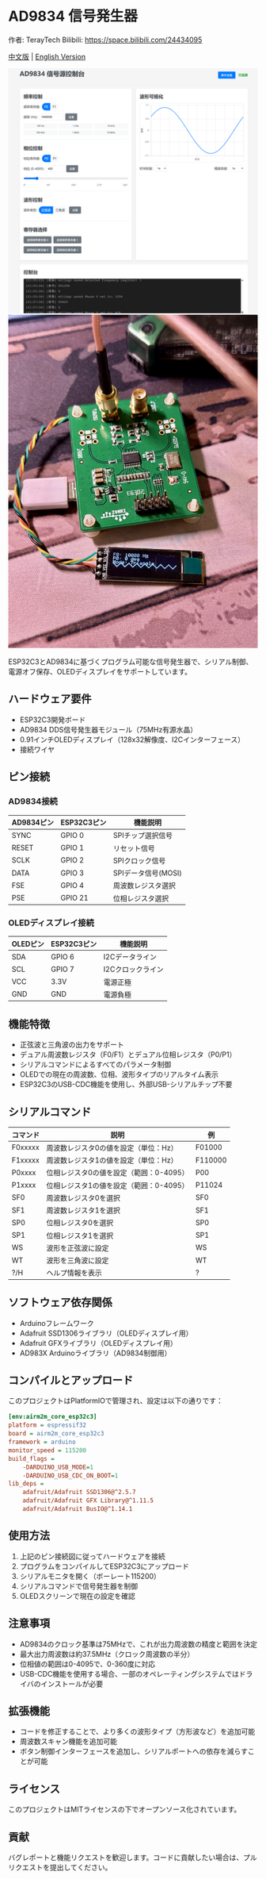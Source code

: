 # AD9834 信号発生器

作者: TerayTech Bilibili: https://space.bilibili.com/24434095

[中文版](README.md) | [English Version](README_EN.md)

![Webインターフェース](img/web.png)
![デバイス写真](img/IMG_5558(20250421-213748).JPG)

ESP32C3とAD9834に基づくプログラム可能な信号発生器で、シリアル制御、電源オフ保存、OLEDディスプレイをサポートしています。

## ハードウェア要件

- ESP32C3開発ボード
- AD9834 DDS信号発生器モジュール（75MHz有源水晶）
- 0.91インチOLEDディスプレイ（128x32解像度、I2Cインターフェース）
- 接続ワイヤ

## ピン接続

### AD9834接続

| AD9834ピン | ESP32C3ピン | 機能説明 |
|------------|------------|---------|
| SYNC       | GPIO 0     | SPIチップ選択信号 |
| RESET      | GPIO 1     | リセット信号 |
| SCLK       | GPIO 2     | SPIクロック信号 |
| DATA       | GPIO 3     | SPIデータ信号(MOSI) |
| FSE        | GPIO 4     | 周波数レジスタ選択 |
| PSE        | GPIO 21    | 位相レジスタ選択 |

### OLEDディスプレイ接続

| OLEDピン | ESP32C3ピン | 機能説明 |
|----------|------------|---------|
| SDA      | GPIO 6     | I2Cデータライン |
| SCL      | GPIO 7     | I2Cクロックライン |
| VCC      | 3.3V       | 電源正極 |
| GND      | GND        | 電源負極 |

## 機能特徴

- 正弦波と三角波の出力をサポート
- デュアル周波数レジスタ（F0/F1）とデュアル位相レジスタ（P0/P1）
- シリアルコマンドによるすべてのパラメータ制御
- OLEDでの現在の周波数、位相、波形タイプのリアルタイム表示
- ESP32C3のUSB-CDC機能を使用し、外部USB-シリアルチップ不要

## シリアルコマンド

| コマンド  | 説明                                | 例        |
|----------|-----------------------------------|-----------|
| F0xxxxx  | 周波数レジスタ0の値を設定（単位：Hz）    | F01000    |
| F1xxxxx  | 周波数レジスタ1の値を設定（単位：Hz）    | F110000   |
| P0xxxx   | 位相レジスタ0の値を設定（範囲：0-4095） | P00       |
| P1xxxx   | 位相レジスタ1の値を設定（範囲：0-4095） | P11024    |
| SF0      | 周波数レジスタ0を選択                 | SF0       |
| SF1      | 周波数レジスタ1を選択                 | SF1       |
| SP0      | 位相レジスタ0を選択                  | SP0       |
| SP1      | 位相レジスタ1を選択                  | SP1       |
| WS       | 波形を正弦波に設定                   | WS        |
| WT       | 波形を三角波に設定                   | WT        |
| ?/H      | ヘルプ情報を表示                    | ?         |

## ソフトウェア依存関係

- Arduinoフレームワーク
- Adafruit SSD1306ライブラリ（OLEDディスプレイ用）
- Adafruit GFXライブラリ（OLEDディスプレイ用）
- AD983X Arduinoライブラリ（AD9834制御用）

## コンパイルとアップロード

このプロジェクトはPlatformIOで管理され、設定は以下の通りです：

```ini
[env:airm2m_core_esp32c3]
platform = espressif32
board = airm2m_core_esp32c3
framework = arduino
monitor_speed = 115200
build_flags = 
    -DARDUINO_USB_MODE=1
    -DARDUINO_USB_CDC_ON_BOOT=1
lib_deps =
    adafruit/Adafruit SSD1306@^2.5.7
    adafruit/Adafruit GFX Library@^1.11.5
    adafruit/Adafruit BusIO@^1.14.1
```

## 使用方法

1. 上記のピン接続図に従ってハードウェアを接続
2. プログラムをコンパイルしてESP32C3にアップロード
3. シリアルモニタを開く（ボーレート115200）
4. シリアルコマンドで信号発生器を制御
5. OLEDスクリーンで現在の設定を確認

## 注意事項

- AD9834のクロック基準は75MHzで、これが出力周波数の精度と範囲を決定
- 最大出力周波数は約37.5MHz（クロック周波数の半分）
- 位相値の範囲は0-4095で、0-360度に対応
- USB-CDC機能を使用する場合、一部のオペレーティングシステムではドライバのインストールが必要

## 拡張機能

- コードを修正することで、より多くの波形タイプ（方形波など）を追加可能
- 周波数スキャン機能を追加可能
- ボタン制御インターフェースを追加し、シリアルポートへの依存を減らすことが可能

## ライセンス

このプロジェクトはMITライセンスの下でオープンソース化されています。

## 貢献

バグレポートと機能リクエストを歓迎します。コードに貢献したい場合は、プルリクエストを提出してください。
